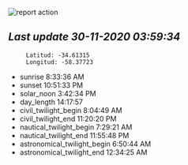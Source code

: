 ![report action](https://github.com/matiasz8/actions-for-reports/workflows/report%20action/badge.svg?branch=develop) 


## *****Last update 30-11-2020 03:59:34*****



		 Latitud: -34.61315
		 Longitud: -58.37723

 - sunrise 	 8:33:36 AM
 - sunset 	 10:51:33 PM
 - solar_noon 	 3:42:34 PM
 - day_length 	 14:17:57
 - civil_twilight_begin 	 8:04:49 AM
 - civil_twilight_end 	 11:20:20 PM
 - nautical_twilight_begin 	 7:29:21 AM
 - nautical_twilight_end 	 11:55:48 PM
 - astronomical_twilight_begin 	 6:50:44 AM
 - astronomical_twilight_end 	 12:34:25 AM
